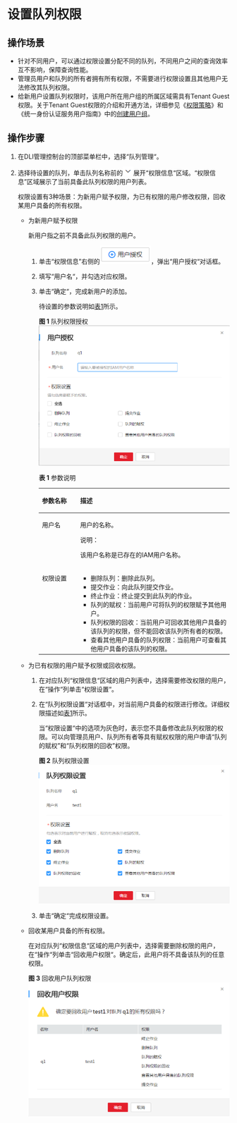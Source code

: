 # 设置队列权限<a name="dli_01_0015"></a>

## 操作场景<a name="section11499577152559"></a>

-   针对不同用户，可以通过权限设置分配不同的队列，不同用户之间的查询效率互不影响，保障查询性能。
-   管理员用户和队列的所有者拥有所有权限，不需要进行权限设置且其他用户无法修改其队列权限。
-   给新用户设置队列权限时，该用户所在用户组的所属区域需具有Tenant Guest权限。关于Tenant Guest权限的介绍和开通方法，详细参见《[权限策略](http://support.huaweicloud.com/usermanual-permissions/zh-cn_topic_0063498930.html)》和《统一身份认证服务用户指南》中的[创建用户组](http://support.huaweicloud.com/usermanual-iam/zh-cn_topic_0046611269.html)。

## 操作步骤<a name="section20128473551"></a>

1.  在DLI管理控制台的顶部菜单栏中，选择“队列管理“。
2.  选择待设置的队列，单击队列名称前的![](figures/icon-展开.png)展开“权限信息“区域。“权限信息”区域展示了当前具备此队列权限的用户列表。

    权限设置有3种场景：为新用户赋予权限，为已有权限的用户修改权限，回收某用户具备的所有权限。

    -   为新用户赋予权限

        新用户指之前不具备此队列权限的用户。

        1.  单击“权限信息”右侧的![](figures/icon-用户授权.png)，弹出“用户授权“对话框。
        2.  填写“用户名“，并勾选对应权限。
        3.  单击“确定“，完成新用户的添加。

            待设置的参数说明如[表1](#table15710625151416)所示。

            **图 1**  队列权限授权<a name="fig1360010211316"></a>  
            ![](figures/队列权限授权.png "队列权限授权")

            **表 1**  参数说明

            <a name="table15710625151416"></a>
            <table><thead align="left"><tr id="row1771212551410"><th class="cellrowborder" valign="top" width="20%" id="mcps1.2.3.1.1"><p id="p4713132520147"><a name="p4713132520147"></a><a name="p4713132520147"></a>参数名称</p>
            </th>
            <th class="cellrowborder" valign="top" width="80%" id="mcps1.2.3.1.2"><p id="p1971410256146"><a name="p1971410256146"></a><a name="p1971410256146"></a>描述</p>
            </th>
            </tr>
            </thead>
            <tbody><tr id="row207191525121418"><td class="cellrowborder" valign="top" width="20%" headers="mcps1.2.3.1.1 "><p id="p5721152541411"><a name="p5721152541411"></a><a name="p5721152541411"></a>用户名</p>
            </td>
            <td class="cellrowborder" valign="top" width="80%" headers="mcps1.2.3.1.2 "><p id="p77232254145"><a name="p77232254145"></a><a name="p77232254145"></a>用户的名称。</p>
            <div class="note" id="note18961324477"><a name="note18961324477"></a><a name="note18961324477"></a><span class="notetitle"> 说明： </span><div class="notebody"><p id="p13896623472"><a name="p13896623472"></a><a name="p13896623472"></a>该用户名称是已存在的IAM用户名称。</p>
            </div></div>
            </td>
            </tr>
            <tr id="row1273232517141"><td class="cellrowborder" valign="top" width="20%" headers="mcps1.2.3.1.1 "><p id="p1873352541412"><a name="p1873352541412"></a><a name="p1873352541412"></a>权限设置</p>
            </td>
            <td class="cellrowborder" valign="top" width="80%" headers="mcps1.2.3.1.2 "><a name="ul19734132517140"></a><a name="ul19734132517140"></a><ul id="ul19734132517140"><li>删除队列：删除此队列。</li><li>提交作业：向此队列提交作业。</li><li>终止作业：终止提交到此队列的作业。</li><li>队列的赋权：当前用户可将队列的权限赋予其他用户。</li><li>队列权限的回收：当前用户可回收其他用户具备的该队列的权限，但不能回收该队列所有者的权限。</li><li>查看其他用户具备的队列权限：当前用户可查看其他用户具备的该队列的权限。</li></ul>
            </td>
            </tr>
            </tbody>
            </table>


    -   为已有权限的用户赋予权限或回收权限。
        1.  在对应队列“权限信息“区域的用户列表中，选择需要修改权限的用户，在“操作“列单击“权限设置“。
        2.  在“队列权限设置“对话框中，对当前用户具备的权限进行修改。详细权限描述如[表1](#table15710625151416)所示。

            当“权限设置“中的选项为灰色时，表示您不具备修改此队列权限的权限。可以向管理员用户、队列所有者等具有赋权权限的用户申请“队列的赋权”和“队列权限的回收”权限。

            **图 2**  队列权限设置<a name="fig4861788011126"></a>  
            ![](figures/队列权限设置.png "队列权限设置")

        3.  单击“确定“完成权限设置。

    -   回收某用户具备的所有权限。

        在对应队列“权限信息“区域的用户列表中，选择需要删除权限的用户，在“操作“列单击“回收用户权限“。确定后，此用户将不具备该队列的任意权限。

        **图 3**  回收用户队列权限<a name="fig1018010342105"></a>  
        ![](figures/回收用户队列权限.png "回收用户队列权限")



